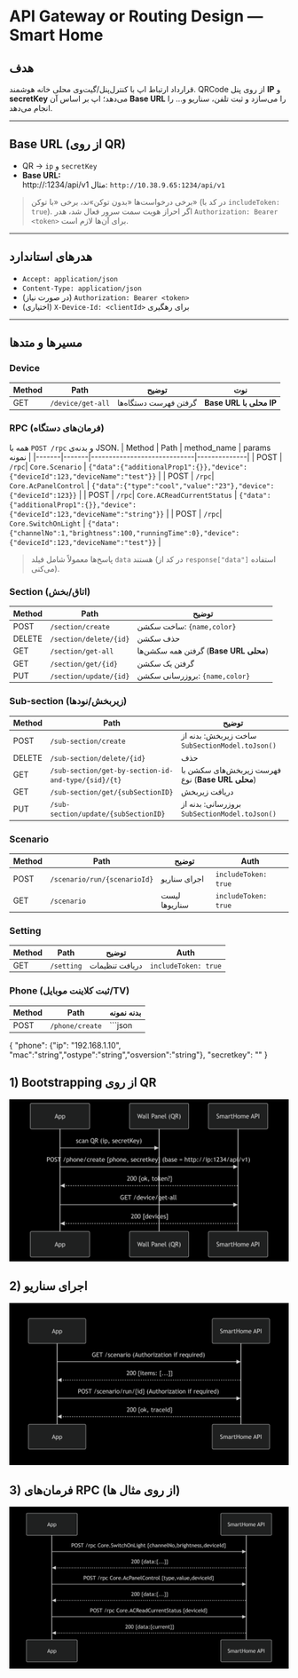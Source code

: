 # API Gateway or Routing Design — Smart Home

## هدف
قرارداد ارتباط اپ با کنترل‌پنل/گیت‌وی محلی خانه هوشمند. QRCode از روی پنل **IP** و **secretKey** می‌دهد؛ اپ بر اساس آن **Base URL** را می‌سازد و ثبت تلفن، سناریو و… را انجام می‌دهد.

---

## Base URL (از روی QR)
- QR → `ip` و `secretKey`
- **Base URL:**  
http://<ip>:1234/api/v1
مثال: `http://10.38.9.65:1234/api/v1`

> برخی درخواست‌ها «بدون توکن»‌ند، برخی «با توکن» (در کد با `includeToken: true`). اگر احراز هویت سمت سرور فعال شد، هدر `Authorization: Bearer <token>` برای آن‌ها لازم است.

---

## هدرهای استاندارد
- `Accept: application/json`
- `Content-Type: application/json`
- (در صورت نیاز) `Authorization: Bearer <token>`
- (اختیاری) `X-Device-Id: <clientId>` برای رهگیری

---

## مسیرها و متدها

### Device
| Method | Path             | توضیح | نوت |
|-------|------------------|------|-----|
| GET   | `/device/get-all`| گرفتن فهرست دستگاه‌ها | **Base URL محلی با IP** |

### RPC (فرمان‌های دستگاه)
همه با `POST /rpc` و بدنه‌ی JSON.
| Method | Path  | method_name                 | params نمونه |
|-------|-------|-----------------------------|--------------|
| POST  | `/rpc`| `Core.Scenario`             | `{"data":{"additionalProp1":{}},"device":{"deviceId":123,"deviceName":"test"}}` |
| POST  | `/rpc`| `Core.AcPanelControl`       | `{"data":{"type":"cool","value":"23"},"device":{"deviceId":123}}` |
| POST  | `/rpc`| `Core.ACReadCurrentStatus`  | `{"data":{"additionalProp1":{}},"device":{"deviceId":123,"deviceName":"string"}}` |
| POST  | `/rpc`| `Core.SwitchOnLight`        | `{"data":{"channelNo":1,"brightness":100,"runningTime":0},"device":{"deviceId":123,"deviceName":"test"}}` |

> پاسخ‌ها معمولاً شامل فیلد `data` هستند (در کد از `response["data"]` استفاده می‌کنی).

### Section (اتاق/بخش)
| Method | Path                       | توضیح |
|-------|----------------------------|------|
| POST  | `/section/create`          | ساخت سکشن: `{name,color}` |
| DELETE| `/section/delete/{id}`     | حذف سکشن |
| GET   | `/section/get-all`         | گرفتن همه سکشن‌ها (**Base URL محلی**) |
| GET   | `/section/get/{id}`        | گرفتن یک سکشن |
| PUT   | `/section/update/{id}`     | بروزرسانی سکشن: `{name,color}` |

### Sub-section (زیر‌بخش/نودها)
| Method | Path                                                | توضیح |
|-------|-----------------------------------------------------|------|
| POST  | `/sub-section/create`                               | ساخت زیر‌بخش: بدنه از `SubSectionModel.toJson()` |
| DELETE| `/sub-section/delete/{id}`                          | حذف |
| GET   | `/sub-section/get-by-section-id-and-type/{sid}/{t}`| فهرست زیر‌بخش‌های سکشن با نوع (**Base URL محلی**) |
| GET   | `/sub-section/get/{subSectionID}`                   | دریافت زیر‌بخش |
| PUT   | `/sub-section/update/{subSectionID}`                | بروزرسانی: بدنه از `SubSectionModel.toJson()` |

### Scenario
| Method | Path                       | توضیح | Auth |
|-------|----------------------------|------|------|
| POST  | `/scenario/run/{scenarioId}` | اجرای سناریو | `includeToken: true` |
| GET   | `/scenario`                | لیست سناریوها | `includeToken: true` |

### Setting
| Method | Path        | توضیح | Auth |
|-------|-------------|------|------|
| GET   | `/setting`  | دریافت تنظیمات | `includeToken: true` |

### Phone (ثبت کلاینت موبایل/TV)
| Method | Path           | بدنه نمونه |
|-------|----------------|-----------|
| POST  | `/phone/create`| ```json
{
"phone": {"ip": "192.168.1.10", "mac":"string","ostype":"string","osversion":"string"},
"secretkey": "<from-QR>"
}

## 1) Bootstrapping از روی QR

![Bootstrapping از روی QR](images/Bootstrapping_from_QR.png)



## 2) اجرای سناریو

![اجرای سناریو](images/Run_the_scenario.png)

## 3) فرمان‌های RPC (از روی مثال ها)

![فرمان‌های RPC](images/RPC_commands.png)
